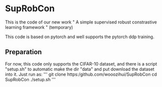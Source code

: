 # SupRobCon

This is the code of our new work " A simple supervised robust constrastive learning framework " (temporary)

This code is based on pytorch and well supports the pytorch ddp training.

## Preparation
For now, this code only supports the CIFAR-10 dataset, and there is a script "setup.sh" to 
automatic make the dir "data" and put download the dataset into it.
Just run as:
'''
git clone https:/github.com/wooozihui/SupRobCon
cd SupRobCon
./setup.sh
'''
